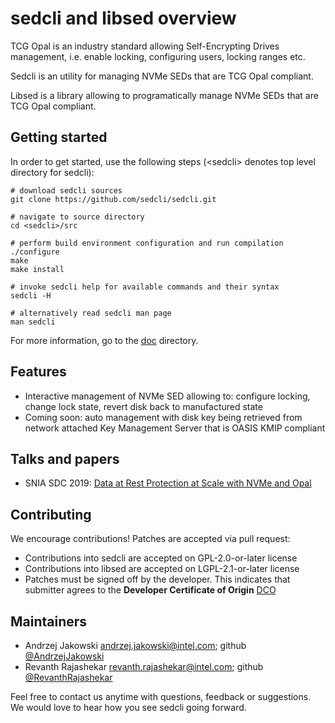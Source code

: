 # sedcli and libsed overview

TCG Opal is an industry standard allowing Self-Encrypting Drives management,
i.e. enable locking, configuring users, locking ranges etc.

Sedcli is an utility for managing NVMe SEDs that are TCG Opal compliant.

Libsed is a library allowing to programatically manage NVMe SEDs that are TCG
Opal compliant.

## Getting started

In order to get started, use the following steps (\<sedcli\> denotes top level
directory for sedcli):

```
# download sedcli sources
git clone https://github.com/sedcli/sedcli.git

# navigate to source directory
cd <sedcli>/src

# perform build environment configuration and run compilation
./configure
make
make install

# invoke sedcli help for available commands and their syntax
sedcli -H

# alternatively read sedcli man page
man sedcli

```
For more information, go to the [doc](doc) directory.

## Features

* Interactive management of NVMe SED allowing to: configure locking, change
lock state, revert disk back to manufactured state
* Coming soon: auto management with disk key being retrieved from network
attached Key Management Server that is OASIS KMIP compliant

## Talks and papers

* SNIA SDC 2019: [Data at Rest Protection at Scale with NVMe and Opal](https://www.youtube.com/watch?v=5mmJlNplcAY)

## Contributing

We encourage contributions! Patches are accepted via pull request:
* Contributions into sedcli are accepted on GPL-2.0-or-later license
* Contributions into libsed are accepted on LGPL-2.1-or-later license
* Patches must be signed off by the developer. This indicates that submitter
agrees to the **Developer Certificate of Origin**
[DCO](https://developercertificate.org)

## Maintainers

* Andrzej Jakowski <andrzej.jakowski@intel.com>; 
github [@AndrzejJakowski](https://github.com/AndrzejJakowski)
* Revanth Rajashekar <revanth.rajashekar@intel.com>; 
github [@RevanthRajashekar](https://github.com/RevanthRajashekar)

Feel free to contact us anytime with questions, feedback or suggestions.
We would love to hear how you see sedcli going forward.

